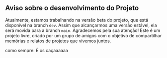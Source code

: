 ## Aviso sobre o desenvolvimento do Projeto

Atualmente, estamos trabalhando na versão beta do projeto, que está disponível na branch `dev`. Assim que alcançarmos uma versão estável, ela será movida para a branch `main`. Agradecemos pela sua atenção! Este é um projeto livre, criado por um grupo de amigos com o objetivo de compartilhar memórias e relatos de projetos que vivemos juntos.

como sempre: É os caçaaaaaa
